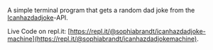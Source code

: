 A simple terminal program that gets a random dad joke from the  [Icanhazdadjoke](https://icanhazdadjoke.com/)-API.

Live Code on repl.it: [https://repl.it/@sophiabrandt/icanhazdadjoke-machine](https://repl.it/@sophiabrandt/icanhazdadjokemachine).
